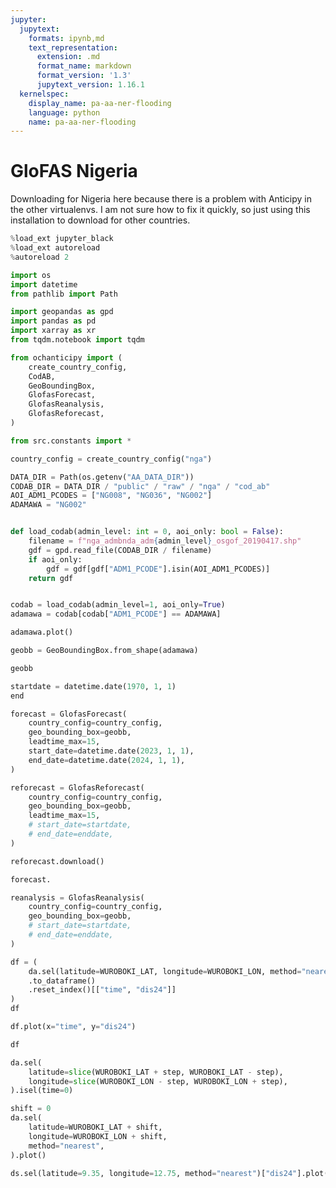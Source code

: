 ```yaml
---
jupyter:
  jupytext:
    formats: ipynb,md
    text_representation:
      extension: .md
      format_name: markdown
      format_version: '1.3'
      jupytext_version: 1.16.1
  kernelspec:
    display_name: pa-aa-ner-flooding
    language: python
    name: pa-aa-ner-flooding
---
```


# GloFAS Nigeria

Downloading for Nigeria here because there is a problem with Anticipy in the
other virtualenvs.
I am not sure how to fix it quickly, so just using this installation to
download for other countries.

```python
%load_ext jupyter_black
%load_ext autoreload
%autoreload 2
```

```python
import os
import datetime
from pathlib import Path

import geopandas as gpd
import pandas as pd
import xarray as xr
from tqdm.notebook import tqdm

from ochanticipy import (
    create_country_config,
    CodAB,
    GeoBoundingBox,
    GlofasForecast,
    GlofasReanalysis,
    GlofasReforecast,
)

from src.constants import *
```

```python
country_config = create_country_config("nga")
```

```python
DATA_DIR = Path(os.getenv("AA_DATA_DIR"))
CODAB_DIR = DATA_DIR / "public" / "raw" / "nga" / "cod_ab"
AOI_ADM1_PCODES = ["NG008", "NG036", "NG002"]
ADAMAWA = "NG002"


def load_codab(admin_level: int = 0, aoi_only: bool = False):
    filename = f"nga_admbnda_adm{admin_level}_osgof_20190417.shp"
    gdf = gpd.read_file(CODAB_DIR / filename)
    if aoi_only:
        gdf = gdf[gdf["ADM1_PCODE"].isin(AOI_ADM1_PCODES)]
    return gdf


codab = load_codab(admin_level=1, aoi_only=True)
adamawa = codab[codab["ADM1_PCODE"] == ADAMAWA]
```

```python
adamawa.plot()
```

```python
geobb = GeoBoundingBox.from_shape(adamawa)
```

```python
geobb
```

```python
startdate = datetime.date(1970, 1, 1)
end
```

```python
forecast = GlofasForecast(
    country_config=country_config,
    geo_bounding_box=geobb,
    leadtime_max=15,
    start_date=datetime.date(2023, 1, 1),
    end_date=datetime.date(2024, 1, 1),
)
```

```python
reforecast = GlofasReforecast(
    country_config=country_config,
    geo_bounding_box=geobb,
    leadtime_max=15,
    # start_date=startdate,
    # end_date=enddate,
)
```

```python
reforecast.download()
```

```python
forecast.
```

```python
reanalysis = GlofasReanalysis(
    country_config=country_config,
    geo_bounding_box=geobb,
    # start_date=startdate,
    # end_date=enddate,
)
```

```python
df = (
    da.sel(latitude=WUROBOKI_LAT, longitude=WUROBOKI_LON, method="nearest")
    .to_dataframe()
    .reset_index()[["time", "dis24"]]
)
df
```

```python
df.plot(x="time", y="dis24")
```

```python
df
```

```python
da.sel(
    latitude=slice(WUROBOKI_LAT + step, WUROBOKI_LAT - step),
    longitude=slice(WUROBOKI_LON - step, WUROBOKI_LON + step),
).isel(time=0)
```

```python
shift = 0
da.sel(
    latitude=WUROBOKI_LAT + shift,
    longitude=WUROBOKI_LON + shift,
    method="nearest",
).plot()
```

```python
ds.sel(latitude=9.35, longitude=12.75, method="nearest")["dis24"].plot()
```

